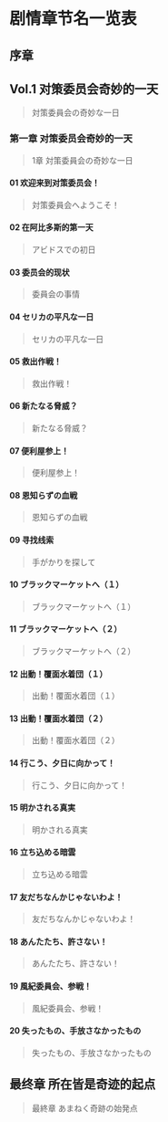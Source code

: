 # 剧情章节名一览表

## 序章

## Vol.1 对策委员会奇妙的一天

> 対策委員会の奇妙な一日

### 第一章 对策委员会奇妙的一天

> 1章 対策委員会の奇妙な一日

#### 01 欢迎来到对策委员会！

> 対策委員会へようこそ！

#### 02 在阿比多斯的第一天

> アビドスでの初日

#### 03 委员会的现状

> 委員会の事情

#### 04 セリカの平凡な一日

> セリカの平凡な一日

#### 05 救出作戦！

> 救出作戦！

#### 06 新たなる脅威？

> 新たなる脅威？

#### 07 便利屋参上！

> 便利屋参上！

#### 08 恩知らずの血戦

> 恩知らずの血戦

#### 09 寻找线索

> 手がかりを探して

#### 10 ブラックマーケットへ（１）

> ブラックマーケットへ（１）

#### 11 ブラックマーケットへ（２）

> ブラックマーケットへ（２）

#### 12 出動！覆面水着団（１）

> 出動！覆面水着団（１）

#### 13 出動！覆面水着団（２）

> 出動！覆面水着団（２）

#### 14 行こう、夕日に向かって！

> 行こう、夕日に向かって！

#### 15 明かされる真実

> 明かされる真実

#### 16 立ち込める暗雲

> 立ち込める暗雲

#### 17 友だちなんかじゃないわよ！

> 友だちなんかじゃないわよ！

#### 18 あんたたち、許さない！

> あんたたち、許さない！

#### 19 風紀委員会、参戦！

> 風紀委員会、参戦！

#### 20 失ったもの、手放さなかったもの

> 失ったもの、手放さなかったもの

## 最终章 所在皆是奇迹的起点

> 最終章 あまねく奇跡の始発点